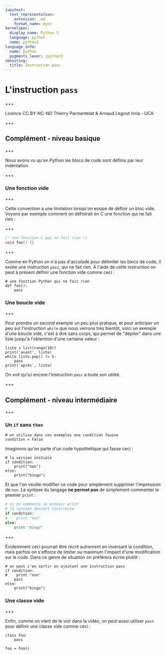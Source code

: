 ```yaml
---
jupytext:
  text_representation:
    extension: .md
    format_name: myst
kernelspec:
  display_name: Python 3
  language: python
  name: python3
language_info:
  name: python
  pygments_lexer: ipython3
nbhosting:
  title: Instruction pass
---
```


# L'instruction `pass`

+++

<div class="licence">
<span>Licence CC BY-NC-ND</span>
<span>Thierry Parmentelat &amp; Arnaud Legout</span>
<span>Inria - UCA</span>
</div>

+++

## Complément - niveau basique

+++

Nous avons vu qu'en Python les blocs de code sont définis par leur indentation.

+++

### Une fonction vide

+++

Cette convention a une limitation lorsqu'on essaie de définir un bloc vide. Voyons par exemple comment on définirait en C une fonction qui ne fait rien :

+++

```C
/* une fonction C qui ne fait rien */
void foo() {}
```

+++

Comme en Python on n'a pas d'accolade pour délimiter les blocs de code, il existe une instruction `pass`, qui ne fait rien. À l'aide de cette instruction on peut à présent définir une fonction vide comme ceci :

```{code-cell} ipython3
# une fonction Python qui ne fait rien
def foo():
    pass
```

### Une boucle vide

+++

Pour prendre un second exemple un peu plus pratique, et pour anticiper un peu sur l'instruction `while` que nous verrons très bientôt, voici un exemple d'une boucle vide, c'est à dire sans corps, qui permet de "dépiler" dans une liste jusqu'à l'obtention d'une certaine valeur :

```{code-cell} ipython3
liste = list(range(10))
print('avant', liste)
while liste.pop() != 5:
    pass
print('après', liste)
```

On voit qu'ici encore l'instruction `pass` a toute son utilité.

+++

## Complément - niveau intermédiaire

+++

### Un `if` sans `then`

```{code-cell} ipython3
# on utilise dans ces exemples une condition fausse
condition = False
```

Imaginons qu'on parte d'un code hypothétique qui fasse ceci :

```{code-cell} ipython3
# la version initiale
if condition:
    print("non")
else:
    print("bingo")
```

Et que l'on veuille modifier ce code pour simplement supprimer l'impression de `non`. La syntaxe du langage **ne permet pas** de simplement commenter le premier `print` :
```python
# si on commente le premier print
# la syntaxe devient incorrecte
if condition:
#    print "non"
else:
    print "bingo"
```

+++

Évidemment ceci pourrait être récrit autrement en inversant la condition, mais parfois on s'efforce de limiter au maximum l'impact d'une modification sur le code. Dans ce genre de situation on préférera écrire plutôt :

```{code-cell} ipython3
# on peut s'en sortir en ajoutant une instruction pass
if condition:
#    print "non"
    pass
else:
    print("bingo")
```

### Une classe vide

+++

Enfin, comme on vient de le voir dans la vidéo, on peut aussi utiliser `pass` pour définir une classe vide comme ceci :

```{code-cell} ipython3
class Foo:
    pass
```

```{code-cell} ipython3
foo = Foo()
```
